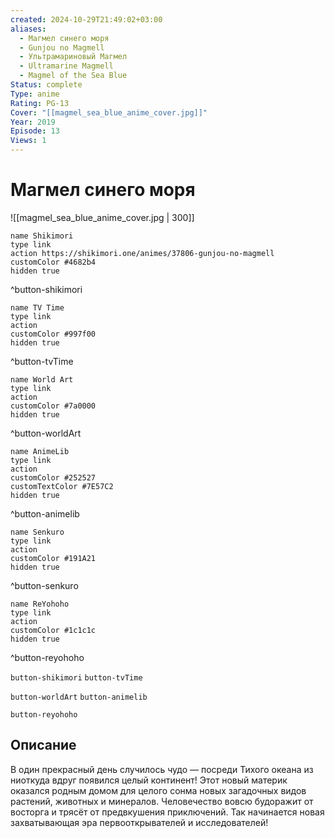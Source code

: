 ```yaml
---
created: 2024-10-29T21:49:02+03:00
aliases:
  - Магмел синего моря
  - Gunjou no Magmell
  - Ультрамариновый Магмел
  - Ultramarine Magmell
  - Magmel of the Sea Blue
Status: complete
Type: anime
Rating: PG-13
Cover: "[[magmel_sea_blue_anime_cover.jpg]]"
Year: 2019
Episode: 13
Views: 1
---
```


# Магмел синего моря

![[magmel_sea_blue_anime_cover.jpg | 300]]

```button
name Shikimori
type link
action https://shikimori.one/animes/37806-gunjou-no-magmell
customColor #4682b4
hidden true
```
^button-shikimori

```button
name TV Time
type link
action 
customColor #997f00
hidden true
```
^button-tvTime

```button
name World Art
type link
action 
customColor #7a0000
hidden true
```
^button-worldArt

```button
name AnimeLib
type link
action 
customColor #252527
customTextColor #7E57C2
hidden true
```
^button-animelib

```button
name Senkuro
type link
action 
customColor #191A21
hidden true
```
^button-senkuro

```button
name ReYohoho
type link
action 
customColor #1c1c1c
hidden true
```
^button-reyohoho



`button-shikimori` `button-tvTime`

`button-worldArt` `button-animelib`

`button-reyohoho`

## Описание

В один прекрасный день случилось чудо — посреди Тихого океана из ниоткуда вдруг появился целый континент! Этот новый материк оказался родным домом для целого сонма новых загадочных видов растений, животных и минералов. Человечество вовсю будоражит от восторга и трясёт от предвкушения приключений. Так начинается новая захватывающая эра первооткрывателей и исследователей!

